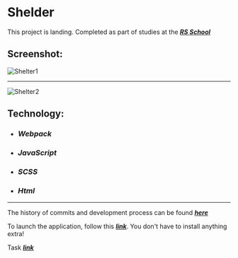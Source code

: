 # Shelder

This project is landing. Completed as part of studies at the ***[RS School](https://rs.school)***

## Screenshot:
![Shelter1](https://user-images.githubusercontent.com/96052707/200622129-d8fb0351-8548-4bd3-b43e-b8a9bcdd5262.png)

---
![Shelter2](https://user-images.githubusercontent.com/96052707/200622143-eaaad4c6-3d0e-4ea4-bac5-6575f69adceb.png)

## Technology: 
* ### *Webpack* 
* ### *JavaScript* 
* ### *SCSS*
* ### *Html*

---
The history of commits and development process can be found ***[here](https://github.com/Kornull/RS-School-tasks/pull/1)***

To launch the application, follow this ***[link](https://kornull-shelder.netlify.app/)***. You don't have to install anything extra!

Task ***[link](https://github.com/rolling-scopes-school/tasks/tree/master/stage1/stream1/shelter#%D0%BD%D0%B5%D0%B4%D0%B5%D0%BB%D1%8F-3)***

